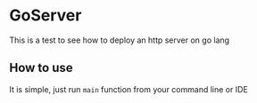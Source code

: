 # GoServer
This is a test to see how to deploy an http server on go lang

## How to use
It is simple, just run `main` function from your command line or IDE